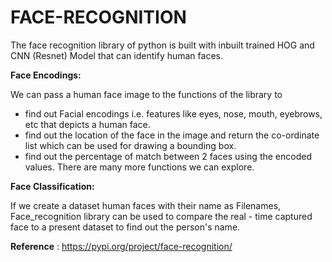 # FACE-RECOGNITION

The face recognition library of python is built with inbuilt trained HOG and CNN (Resnet) Model that can identify human faces.

**Face Encodings:**
        
We can pass a human face image to the functions of the  library to
   * find out Facial encodings i.e. features like eyes, nose, mouth, eyebrows, etc that depicts a human face.
   * find out the location of the face in the image and return the co-ordinate list which can be used for drawing a bounding box.
   * find out the percentage of match between 2 faces using the encoded values.
There are many more functions we can explore.


**Face Classification:**

If we create a dataset human faces with their name as Filenames, Face_recognition library can be used to compare the real - time captured face to a present dataset to find out the person's name.

**Reference** : https://pypi.org/project/face-recognition/
